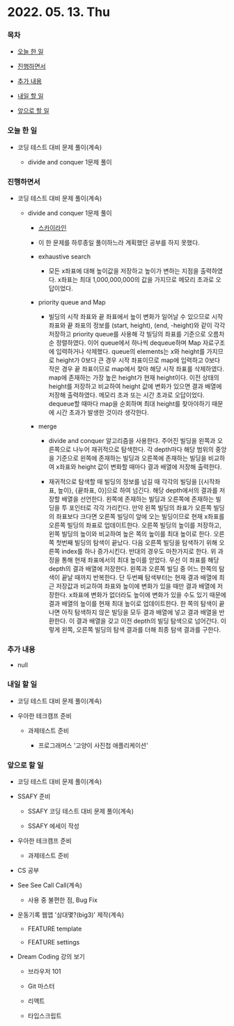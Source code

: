 # 2022. 05. 13. Thu

### 목차

- [오늘 한 일](#오늘-한-일)

- [진행하면서](#진행하면서)

- [추가 내용](#추가-내용)

- [내일 할 일](#내일-할-일)

- [앞으로 할 일](#앞으로-할-일)

### 오늘 한 일

- 코딩 테스트 대비 문제 풀이(계속)

  - divide and conquer 1문제 풀이

### 진행하면서

- 코딩 테스트 대비 문제 풀이(계속)

  - divide and conquer 1문제 풀이

    - [스카이라인](https://www.acmicpc.net/problem/1933)

    - 이 한 문제를 하루종일 풀이하느라 계획했던 공부를 하지 못했다.

    - exhaustive search

      - 모든 x좌표에 대해 높이값을 저장하고 높이가 변하는 지점을 출력하였다. x좌표는 최대 1,000,000,000의 값을 가지므로 메모리 초과로 오답이었다.

    - priority queue and Map

      - 빌딩의 시작 좌표와 끝 좌표에서 높이 변화가 일어날 수 있으므로 시작 좌표와 끝 좌표의 정보를 (start, height), (end, -height)와 같이 각각 저장하고 priority queue를 사용해 각 빌딩의 좌표를 기준으로 오름차순 정렬하였다. 이어 queue에서 하나씩 dequeue하며 Map 자료구조에 입력하거나 삭제했다. queue의 elements는 x와 height를 가지므로 height가 0보다 큰 경우 시작 좌표이므로 map에 입력하고 0보다 작은 경우 끝 좌표이므로 map에서 찾아 해당 시작 좌표를 삭제하였다. map에 존재하는 가장 높은 height가 현재 height이다. 이전 상태의 height를 저장하고 비교하여 height 값에 변화가 있으면 결과 배열에 저장해 출력하였다. 메모리 초과 또는 시간 초과로 오답이었다. dequeue할 때마다 map을 순회하며 최대 height를 찾아야하기 때문에 시간 초과가 발생한 것이라 생각한다.

    - merge

      - divide and conquer 알고리즘을 사용한다. 주어진 빌딩을 왼쪽과 오른쪽으로 나누어 재귀적으로 탐색한다. 각 depth마다 해당 범위의 중앙을 기준으로 왼쪽에 존재하는 빌딩과 오른쪽에 존재하는 빌딩을 비교하여 x좌표와 height 값이 변화할 때마다 결과 배열에 저장해 출력한다.

      - 재귀적으로 탐색할 때 빌딩의 정보를 넘길 때 각각의 빌딩을 [{시작좌표, 높이}, {끝좌표, 0}]으로 하여 넘긴다. 해당 depth에서의 결과를 저장할 배열을 선언한다. 왼쪽에 존재하는 빌딩과 오른쪽에 존재하는 빌딩을 투 포인터로 각각 가리킨다. 만약 왼쪽 빌딩의 좌표가 오른쪽 빌딩의 좌표보다 크다면 오른쪽 빌딩이 앞에 오는 빌딩이므로 현재 x좌표를 오른쪽 빌딩의 좌표로 업데이트한다. 오른쪽 빌딩의 높이를 저장하고, 왼쪽 빌딩의 높이와 비교하여 높은 쪽의 높이를 최대 높이로 한다. 오른쪽 첫번째 빌딩의 탐색이 끝났다. 다음 오른쪽 빌딩을 탐색하기 위해 오른쪽 index를 하나 증가시킨다. 반대의 경우도 마찬가지로 한다. 위 과정을 통해 현재 좌표에서의 최대 높이를 얻었다. 우선 이 좌표를 해당 depth의 결과 배열에 저장한다. 왼쪽과 오른쪽 빌딩 중 어느 한쪽의 탐색이 끝날 때까지 반복한다. 단 두번째 탐색부터는 현재 결과 배열에 최근 저장값과 비교하여 좌표와 높이에 변화가 있을 때만 결과 배열에 저장한다. x좌표에 변화가 없더라도 높이에 변화가 있을 수도 있기 때문에 결과 배열의 높이를 현재 최대 높이로 업데이트한다. 한 쪽의 탐색이 끝나면 아직 탐색하지 않은 빌딩을 모두 결과 배열에 넣고 결과 배열을 반환한다. 이 결과 배열을 갖고 이전 depth의 빌딩 탐색으로 넘어간다. 이렇게 왼쪽, 오른쪽 빌딩의 탐색 결과를 더해 최종 탐색 결과를 구한다.

### 추가 내용

- null

### 내일 할 일

- 코딩 테스트 대비 문제 풀이(계속)

- 우아한 테크캠프 준비

  - 과제테스트 준비

    - 프로그래머스 '고양이 사진첩 애플리케이션'

### 앞으로 할 일

- 코딩 테스트 대비 문제 풀이(계속)

- SSAFY 준비

  - SSAFY 코딩 테스트 대비 문제 풀이(계속)

  - SSAFY 에세이 작성

- 우아한 테크캠프 준비

  - 과제테스트 준비

- CS 공부

- See See Call Call(계속)

  - 사용 중 불편한 점, Bug Fix

- 운동기록 웹앱 '삼대몇?(big3)' 제작(계속)

  - FEATURE template

  - FEATURE settings

- Dream Coding 강의 보기

  - 브라우저 101

  - Git 마스터

  - 리액트

  - 타입스크립트

<br><br>

